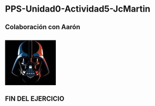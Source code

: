 # PPS-Unidad0-Actividad5-JcMartin
## Colaboración con Aarón
~~~

~~~

![](img/jcmartin.jpeg)

## FIN DEL EJERCICIO
